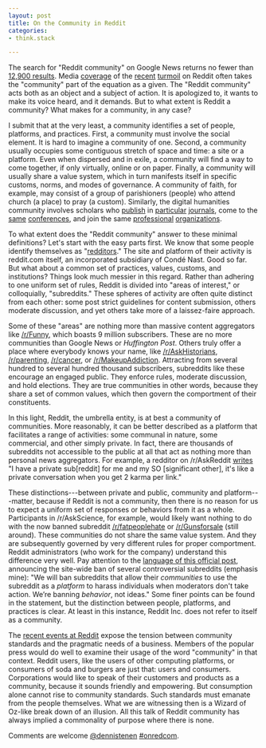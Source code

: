 ```yaml
---
layout: post
title: On the Community in Reddit
categories:
- think.stack

---
```


The search for "Reddit community" on Google News returns no fewer than [12,900
results](https://www.google.com/search?hl=en&gl=us&tbm=nws&authuser=0&q=%22reddit+community%22&oq=%22reddit+community%22&gs_l=news-cc.3..43j43i53.388.3600.0.3768.25.22.0.0.0.3.164.2380.11j11.22.0...0.0...1ac.1.EdZ5LTrh6t4).
Media [coverage](http://techcrunch.com/2015/07/06/hows-that-popcorn-reddit/) of
the
[recent](http://www.nytimes.com/2015/07/17/technology/reddit-steve-huffman.html)
[turmoil](https://www.washingtonpost.com/blogs/the-switch/wp/2015/07/09/reddits-former-director-of-talent-breaks-her-silence/)
on Reddit often takes the "community" part of the equation as a given. The
"Reddit community" acts both as an object and a subject of action. It is
apologized to, it wants to make its voice heard, and it demands. But to what
extent is Reddit a community? What makes for a community, in any case?

I submit that at the very least, a community identifies a set of people,
platforms, and practices. First, a community must involve the social element.
It is hard to imagine a community of one. Second, a community usually occupies
some contiguous stretch of space and time: a site or a platform. Even when
dispersed and in exile, a community will find a way to come together, if only
virtually, online or on paper. Finally, a community will usually share a value
system, which in turn manifests itself in specific customs, norms, and modes of
governance. A community of faith, for example, may consist of a group of
parishioners (people) who attend church (a place) to pray (a custom).
Similarly, the digital humanities community involves scholars who
[publish](http://llc.oxfordjournals.org/) in
[particular](http://www.digitalhumanities.org/dhq/)
[journals](http://journalofdigitalhumanities.org/), come to the
[same](http://www.dhsi.org/) [conferences](http://dh2015.org/), and join the
same [professional](http://csdh-schn.org/) [organizations](http://ach.org).

To what extent does the "Reddit community" answer to these minimal definitions?
Let's start with the easy parts first. We know that some people identify
themselves as "[redditors](http://www.meetup.com/NYC-Redditors/)." The site and
platform of their activity is reddit.com itself, an incorporated subsidiary of
Condé Nast. Good so far. But what about a common set of practices, values,
customs, and institutions? Things look much messier in this regard. Rather than
adhering to one uniform set of rules, Reddit is divided into "areas of
interest," or colloquially, "subreddits." These spheres of activity are often
quite distinct from each other: some post strict guidelines for content
submission, others moderate discussion, and yet others take more of a
laissez-faire approach.

Some of these "areas" are nothing more than massive content aggregators like
[/r/Funny](https://www.reddit.com/r/funny/), which boasts 9 million
subscribers. These are no more communities than Google News or *Huffington
Post*. Others truly offer a place where everybody knows your name, like
[/r/AskHistorians](https://www.reddit.com/r/askhistorians/),
[/r/parenting](https://www.reddit.com/r/parenting/),
[/r/cancer](https://www.reddit.com/r/askhistorians/), or
[/r/MakeupAddiction](https://www.reddit.com/r/makeupaddiction/).  Attracting
from several hundred to several hundred thousand subscribers, subreddits like
these encourage an engaged public.  They enforce rules, moderate discussion,
and hold elections. They are true communities in other words, because they
share a set of common values, which then govern the comportment of their
constituents.

In this light, Reddit, the umbrella entity, is at best a community of
communities. More reasonably, it can be better described as a platform that
facilitates a range of activities: some communal in nature, some commercial,
and other simply private. In fact, there are thousands of subreddits not
accessible to the public at all that act as nothing more than personal news
aggregators. For example, a redditor on /r/AskReddit
[writes](https://www.reddit.com/r/AskReddit/comments/1qr54b/why_do_private_subreddits_exist/)
"I have a private sub[reddit] for me and my SO [significant other], it's like a
private conversation when you get 2 karma per link."

These distinctions---between private and public, community and
platform---matter, because if Reddit is not a community, then there is no
reason for us to expect a uniform set of responses or behaviors from it as a
whole.  Participants in /r/AskScience, for example, would likely want nothing
to do with the now banned subreddit
[/r/fatpeoplehate](https://web.archive.org/web/20150729153807/https://www.reddit.com/r/fatpeoplehate)
or [/r/Gunsforsale](https://www.reddit.com/r/gunsforsale/) (still around).
These communities do not share the same value system. And they are subsequently
governed by very different rules for proper comportment.  Reddit administrators
(who work for the company) understand this difference very well. Pay attention
to the [language of this official
post](https://www.reddit.com/r/announcements/comments/39bpam/removing_harassing_subreddits/),
announcing the site-wide ban of several controversial subreddits (emphasis
mine): "We will ban subreddits that allow their *communities* to use the
subreddit as a *platform* to harass individuals when moderators don't take
action. We’re banning *behavior*, not ideas." Some finer points can be found in
the statement, but the distinction between people, platforms, and practices is
clear. At least in this instance, Reddit Inc. does not refer to itself as a
community.

The [recent events at
Reddit](https://hbr.org/2015/07/how-reddit-the-business-lost-touch-with-reddit-the-culture)
expose the tension between community standards and the pragmatic needs of a
business. Members of the popular press would do well to examine their usage of
the word "community" in that context. Reddit users, like the users of other
computing platforms, or consumers of soda and burgers are just that: users and
consumers. Corporations would like to speak of their customers and products as
a community, because it sounds friendly and empowering. But consumption alone
cannot rise to community standards. Such standards must emanate from the people
themselves. What we are witnessing then is a Wizard of Oz-like break down of an
illusion. All this talk of Reddit community has always implied a commonality of
purpose where there is none.

Comments are welcome [@dennistenen](https://twitter.com/dennistenen)
[#onredcom](https://twitter.com/search?q=%23onredcom&src=typd&f=tweets).
